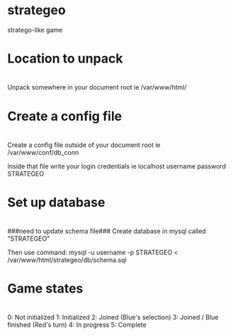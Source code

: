 # strategeo
stratego-like game

#
# Location to unpack
#
Unpack somewhere in your document root
ie /var/www/html/

#
# Create a config file
#
Create a config file outside of your document root
 ie /var/www/conf/db_conn

Inside that file write your login credentials
 ie localhost username password STRATEGEO

#
# Set up database
#
###need to update schema file###
Create database in mysql called "STRATEGEO"

Then use command:
mysql -u username -p STRATEGEO < /var/www/html/strategeo/db/schema.sql

#
# Game states
#

0: Not initialized
1: Initialized
2: Joined (Blue's selection)
3: Joined / Blue finished (Red's turn)
4: In progress
5: Complete